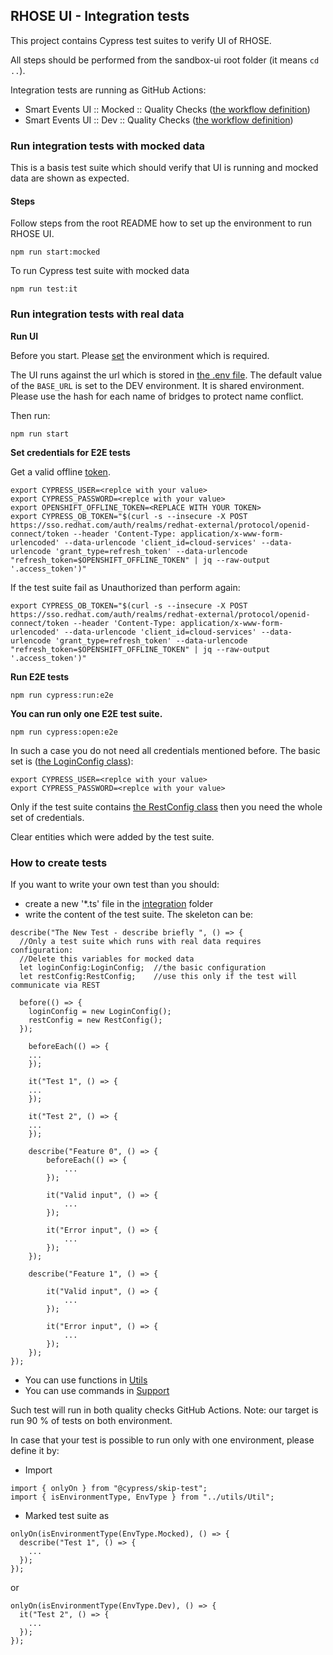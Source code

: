 ## RHOSE UI - Integration tests

This project contains Cypress test suites to verify UI of RHOSE.

All steps should be performed from the sandbox-ui root folder (it means `cd ..`).

Integration tests are running as GitHub Actions:

- Smart Events UI :: Mocked :: Quality Checks ([the workflow definition](../../.github/workflows/quality-checks.yml))
- Smart Events UI :: Dev :: Quality Checks ([the workflow definition](../../.github/workflows/quality-checks-e2e.yml))

### Run integration tests with mocked data

This is a basis test suite which should verify that UI is running and mocked data are shown as expected.

#### Steps

Follow steps from the root README how to set up the environment to run RHOSE UI.

```
npm run start:mocked
```

To run Cypress test suite with mocked data

```
npm run test:it
```

### Run integration tests with real data

**Run UI**

Before you start. Please [set](../README.md) the environment which is required.

The UI runs against the url which is stored in [the .env file](https://github.com/5733d9e2be6485d52ffa08870cabdee0/sandbox-ui/blob/main/.env).
The default value of the `BASE_URL` is set to the DEV environment. It is shared environment. Please use the hash for each name of bridges to protect name conflict.

Then run:

```
npm run start
```

**Set credentials for E2E tests**

Get a valid offline [token](https://console.redhat.com/openshift/token).

```
export CYPRESS_USER=<replce with your value>
export CYPRESS_PASSWORD=<replce with your value>
export OPENSHIFT_OFFLINE_TOKEN=<REPLACE WITH YOUR TOKEN>
export CYPRESS_OB_TOKEN="$(curl -s --insecure -X POST https://sso.redhat.com/auth/realms/redhat-external/protocol/openid-connect/token --header 'Content-Type: application/x-www-form-urlencoded' --data-urlencode 'client_id=cloud-services' --data-urlencode 'grant_type=refresh_token' --data-urlencode "refresh_token=$OPENSHIFT_OFFLINE_TOKEN" | jq --raw-output '.access_token')"
```

If the test suite fail as Unauthorized than perform again:

```
export CYPRESS_OB_TOKEN="$(curl -s --insecure -X POST https://sso.redhat.com/auth/realms/redhat-external/protocol/openid-connect/token --header 'Content-Type: application/x-www-form-urlencoded' --data-urlencode 'client_id=cloud-services' --data-urlencode 'grant_type=refresh_token' --data-urlencode "refresh_token=$OPENSHIFT_OFFLINE_TOKEN" | jq --raw-output '.access_token')"

```

**Run E2E tests**

```
npm run cypress:run:e2e
```

**You can run only one E2E test suite.**

```
npm run cypress:open:e2e
```

In such a case you do not need all credentials mentioned before. The basic set is ([the LoginConfig class](utils/Config.ts)):

```
export CYPRESS_USER=<replce with your value>
export CYPRESS_PASSWORD=<replce with your value>
```

Only if the test suite contains [the RestConfig class](utils/Config.ts) then you need the whole set of credentials.

Clear entities which were added by the test suite.

### How to create tests

If you want to write your own test than you should:

- create a new '\*.ts' file in the [integration](integration) folder
- write the content of the test suite. The skeleton can be:

```
describe("The New Test - describe briefly ", () => {
  //Only a test suite which runs with real data requires configuration:
  //Delete this variables for mocked data
  let loginConfig:LoginConfig;  //the basic configuration
  let restConfig:RestConfig;    //use this only if the test will communicate via REST

  before(() => {
    loginConfig = new LoginConfig();
    restConfig = new RestConfig();
  });

    beforeEach(() => {
    ...
    });

    it("Test 1", () => {
    ...
    });

    it("Test 2", () => {
    ...
    });

    describe("Feature 0", () => {
        beforeEach(() => {
            ...
        });

        it("Valid input", () => {
            ...
        });

        it("Error input", () => {
            ...
        });
    });

    describe("Feature 1", () => {

        it("Valid input", () => {
            ...
        });

        it("Error input", () => {
            ...
        });
    });
});
```

- You can use functions in [Utils](utils/Util.ts)
- You can use commands in [Support](support)

Such test will run in both quality checks GitHub Actions.
Note: our target is run 90 % of tests on both environment.

In case that your test is possible to run only with one environment, please define it by:

- Import

```
import { onlyOn } from "@cypress/skip-test";
import { isEnvironmentType, EnvType } from "../utils/Util";
```

- Marked test suite as

```
onlyOn(isEnvironmentType(EnvType.Mocked), () => {
  describe("Test 1", () => {
    ...
  });
});
```

or

```
onlyOn(isEnvironmentType(EnvType.Dev), () => {
  it("Test 2", () => {
    ...
  });
});
```
